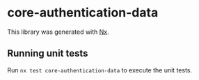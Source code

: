 # core-authentication-data

This library was generated with [Nx](https://nx.dev).

## Running unit tests

Run `nx test core-authentication-data` to execute the unit tests.
